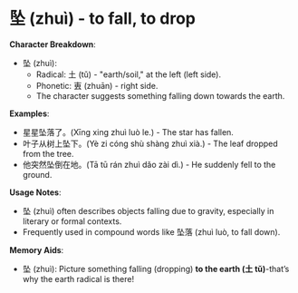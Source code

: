 # **坠 (zhuì) - to fall, to drop**

**Character Breakdown**:  
- 坠 (zhuì):
  - Radical: 土 (tǔ) - "earth/soil," at the left (left side).
  - Phonetic: 叀 (zhuān) - right side.
  - The character suggests something falling down towards the earth.

**Examples**:  
- 星星坠落了。(Xīng xing zhuì luò le.) - The star has fallen.  
- 叶子从树上坠下。(Yè zi cóng shù shàng zhuì xià.) - The leaf dropped from the tree.  
- 他突然坠倒在地。(Tā tū rán zhuì dǎo zài dì.) - He suddenly fell to the ground.

**Usage Notes**:  
- 坠 (zhuì) often describes objects falling due to gravity, especially in literary or formal contexts.  
- Frequently used in compound words like 坠落 (zhuì luò, to fall down).

**Memory Aids**:  
- 坠 (zhuì): Picture something falling (dropping) **to the earth (土 tǔ)**-that’s why the earth radical is there!